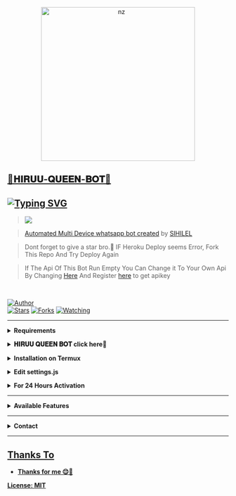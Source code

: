 <p align="center">
<a href="https://sites.google.com/view/hiruu-queen-bot/home"><img src="https://telegra.ph/file/daeb18b6097092b17708b.jpg" alt="nz" width="350"/>
</p>

## 💯𝐇𝐈𝐑𝐔𝐔-𝐐𝐔𝐄𝐄𝐍-𝐁𝐎𝐓💯
	
## [![Typing SVG](https://readme-typing-svg.herokuapp.com?size=25&color=FF1B25&background=928DFF&lines=%F0%9F%94%A5%E0%BC%BAHIRUU%E0%BC%92QUEEN%E0%BC%92BOT%E0%BC%BB%F0%9F%94%A5;Created+by+SIHILEL;Helped+by+HIRUU;%E0%B7%83%E0%B7%94%E0%B6%B7+%E0%B6%AF%E0%B7%80%E0%B7%83%E0%B6%9A%E0%B7%8A%F0%9F%98%89;%E0%B6%89%E0%B6%AD%E0%B7%92%E0%B6%B8%E0%B7%8A+%E0%B6%B8%E0%B7%9C%E0%B6%9A%E0%B6%AF+%E0%B6%9A%E0%B6%BB%E0%B6%B1%E0%B7%8A%E0%B6%B1%E0%B7%9A%F0%9F%98%9C%F0%9F%92%AB;%E0%B6%B6%E0%B7%9C%E0%B6%A7%E0%B7%8A+%E0%B6%9C%E0%B7%90%E0%B6%B1+%E0%B6%B4%E0%B7%8A%E2%80%8D%E0%B6%BB%E0%B7%81%E0%B7%8A%E0%B6%B1%E0%B6%BA%E0%B6%9A%E0%B7%8A+%E0%B6%AD%E0%B7%92%E0%B6%BA%E0%B7%9A%E0%B6%AF%3F;%E0%B6%AD%E0%B7%92%E0%B6%BA%E0%B7%9A%E0%B6%B1%E0%B6%B8%E0%B7%8A+%E0%B6%B8%E0%B7%90%E0%B7%83%E0%B7%9A%E0%B6%A2%E0%B7%8A+%E0%B6%91%E0%B6%9A%E0%B6%9A%E0%B7%8A+%E0%B6%AF%E0%B7%8F%E0%B6%B1%E0%B7%8A%E0%B6%B1;94704101989)](https://git.io/typing-svg)

> <a href="https://sites.google.com/view/rhiruu-queen-bot/home"><img src="https://img.shields.io/badge/Tutorial-Video-ff0000?style=for-the-badge&logo=youtube&logoColor=ff000000&link=https://www.youtube.com/c/BOTINDO" /><br>

> [Automated Multi Device whatsapp bot created](https://github.com/Hiruu-Queen/Dark-Sihilel) by [SIHILEL](github.com/Hiruu-Queen)

> Dont forget to give a star bro.🥲 IF Heroku Deploy seems Error, Fork This Repo And Try Deploy Again

> If The Api Of This Bot Run Empty You Can Change it To Your Own Api By Changing [Here](https://github.com/nexusNw/Gojo-Satoru/blob/master/settings.js#L18) And Register [here](https://zenzapis.xyz/) to get apikey


</br>

<a href="https://github.com/Hiruu-Queen"><img title="Author" src="https://img.shields.io/badge/Author-nexusNw-blue.svg?color=54aeff&style=for-the-badge&logo=github" /></a>  
<a href="https://github.com/Hiruu-Queen/Dark-Sihilel"><img title="Stars" src="https://img.shields.io/github/stars/Hiruu-Queen/Dark-Sihilel?color=54aeff&style=flat-square" /></a>
<a href="https://github.com/Hiruu-Queen/Dark-Sihilel/network/members"><img title="Forks" src="https://img.shields.io/github/forks/Hiruu-Queen/Dark-Sihilel?color=54aeff&style=flat-square" /></a>
<a href="https://github.com/nexusNw/Gojo-Satoru/watchers"><img title="Watching" src="https://img.shields.io/github/watchers/nexusNw/Gojo-Satoru?label=watchers&color=54aeff&style=flat-square" /></a> <br>

---

<!-- Requirements -->
<b><details><summary>Requirements</summary></b>
* Some Text Editor
* [Node JS](https://nodejs.org/en/)
* [Git](https://git-scm.com/downloads)
* [FFMPEG](https://ffmpeg.org/download.html)
  
```bash
Add FFmpeg to PATH environment variable
```
</details>


<!-- start via heroku -->
<b><details><summary>𝐇𝐈𝐑𝐔𝐔 𝐐𝐔𝐄𝐄𝐍 𝐁𝐎𝐓 click here💯</summary></b>

* 𝐇𝐈𝐑𝐔𝐔 𝐐𝐔𝐄𝐄𝐍 𝐁𝐎𝐓 ස්කෑන් කිරීමට 👉⚡ [Click Here](https://replit.com/@nexusNw/Scanner-for-Legacy-Whatsapp-Users)
* fork කරලා ඔයාගේ session එක දාගන්න මේක ඔබන්න 👉⚡ [Click Here](https://github.com/Hiruu-Queen/Dark-Sihilel/fork)
* Bot depoy කරන්න මේක ඔබන්න 👉⚡ [Click Here](https://heroku.com/deploy)
* විනාඩි 5 ක් ඉන්න deploy වෙනකම් 🌝
* Deploy උනාට පස්සේ manage app කියන එකට ගිහින් bot off කරලා on කරලා log එක බලන්න🌝⚡

</details>



<!-- Installation via Termux -->
<b><details><summary>Installation on Termux</summary></b>
```bash
> apt update
> apt upgrade
> pkg update && pkg upgrade
> pkg install bash
> pkg install libwebp
> pkg install git -y
> pkg install nodejs -y 
> pkg install ffmpeg -y 
> pkg install wget
> pkg install imagemagick -y
> git clone https://github.com/Dark-Sihilel/Dark-Hiruu
> cd Sihilel-Dissanayake
> npm install
```
</details>

<!-- Edit -->
<b><details><summary>Edit settings.js</summary></b>
```bash
global.APIKeys = {
	'https://zenzapis.xyz': 'YOURAPIKEY',
}
  
global.owner = ["9470XXXXXX"]
global.ownername = ["YourName"]
```
</details>


<!-- 24hrs-->
<b><details><summary>For 24 Hours Activation</summary></b>

```bash
npm i -g pm2 && pm2 start index.js && pm2 save && pm2 logs
```

</details>

----


<b><details><summary>Available Features</summary><br>
	
| Features |  Availability |
| :------: |  :----------: |
|   Convert     |       ✅     |
|   Database     |       ✅     |
|   Owner     |       ✅    |
|   Islami     |       ✅     |
|   Downloader     |       ✅     |
|   Webzone     |       ✅[      |
|   Searching     |       ✅      |
|   Textpro     |       ✅      |
|   Ephoto     |       ✅     |
|   Primbon     |       ✅     |
|   Anime Web     |       ✅      |
|   Stalker     |       ✅      |
|   Random Text     |       ✅     |
|   Random Image     |       ✅     |
|   Nekos Life     |       ✅      |
|   More Nsfw     |       ✅      |
|   Creator     |       ✅      |

</details>

----

<!-- Contact Owner -->
<b><details><summary>Contact</summary></b>

## ```Connect With Me```
<p align="center">
<a href="https://wa.me/+94704101989"><img src="https://img.shields.io/badge/Contact Sihilel-25D366?style=for-the-badge&logo=whatsapp&logoColor=white" />
<a href="https://youtube.com/channel/UCqoUjPvDdb0kjXNYdvPPpHQ"><img src="https://img.shields.io/badge/Subscribe Hiruu-ff0000?style=for-the-badge&logo=youtube&logoColor=ff000000&link=https://www.youtube.com/c/BOTINDO" /><br>
</p>

</details>


</details><hr>

## Thanks To
* Thanks for me 😌💯


License: [MIT](https://github.com/Hiruu-Queen/LICENSE)
